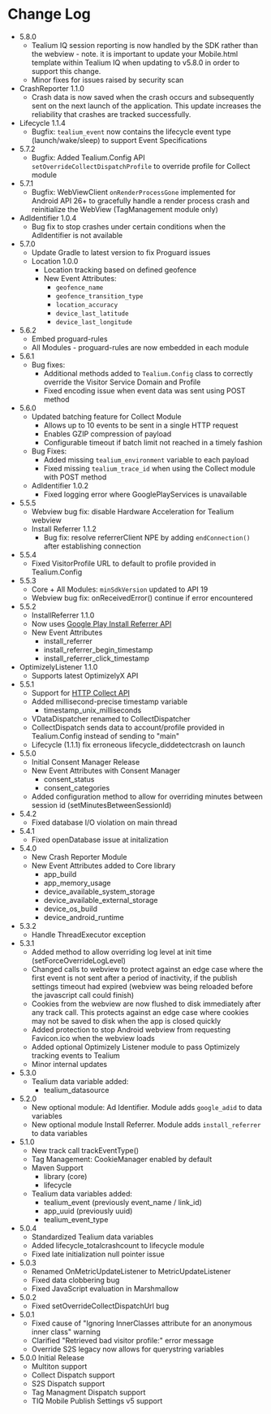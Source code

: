 # Change Log
- 5.8.0
    - Tealium IQ session reporting is now handled by the SDK rather than the webview - note. it is important to update your Mobile.html template within Tealium IQ when updating to v5.8.0 in order to support this change.
    - Minor fixes for issues raised by security scan
- CrashReporter 1.1.0
    - Crash data is now saved when the crash occurs and subsequently sent on the next launch of the application. This update increases the reliability that crashes are tracked successfully.
- Lifecycle 1.1.4
    - Bugfix: `tealium_event` now contains the lifecycle event type (launch/wake/sleep) to support Event Specifications
- 5.7.2
    - Bugfix: Added Tealium.Config API `setOverrideCollectDispatchProfile` to override profile for Collect module
- 5.7.1
    - Bugfix: WebViewClient `onRenderProcessGone` implemented for Android API 26+ to gracefully handle a render process crash and reinitialize the WebView (TagManagement module only)
- AdIdentifier 1.0.4
    - Bug fix to stop crashes under certain conditions when the AdIdentifier is not available
- 5.7.0
    - Update Gradle to latest version to fix Proguard issues
    - Location 1.0.0
        - Location tracking based on defined geofence
        - New Event Attributes:
            - `geofence_name`
            - `geofence_transition_type`
            - `location_accuracy`
            - `device_last_latitude`
            - `device_last_longitude`
- 5.6.2
    - Embed proguard-rules
    - All Modules - proguard-rules are now embedded in each module
- 5.6.1
    - Bug fixes:
        - Additional methods added to `Tealium.Config` class to correctly override the Visitor Service Domain and Profile
        - Fixed encoding issue when event data was sent using POST method
- 5.6.0
    - Updated batching feature for Collect Module
        - Allows up to 10 events to be sent in a single HTTP request
        - Enables GZIP compression of payload
        - Configurable timeout if batch limit not reached in a timely fashion
    - Bug Fixes:
        - Added missing `tealium_environment` variable to each payload
        - Fixed missing `tealium_trace_id` when using the Collect module with POST method
    - AdIdentifier 1.0.2
        - Fixed logging error where GooglePlayServices is unavailable
- 5.5.5
    - Webview bug fix: disable Hardware Acceleration for Tealium webview
    - Install Referrer 1.1.2
        - Bug fix: resolve referrerClient NPE by adding `endConnection()` after establishing connection
- 5.5.4
    - Fixed VisitorProfile URL to default to profile provided in Tealium.Config
- 5.5.3
    - Core + All Modules: `minSdkVersion` updated to API 19
    - Webview bug fix: onReceivedError() continue if error encountered
- 5.5.2
    - InstallReferrer 1.1.0
     - Now uses [Google Play Install Referrer API](https://developer.android.com/google/play/installreferrer/overview)
     - New Event Attributes 
         - install_referrer
         - install_referrer_begin_timestamp
         - install_referrer_click_timestamp
 - OptimizelyListener 1.1.0
     - Supports latest OptimizelyX API
- 5.5.1
    - Support for [HTTP Collect API](https://community.tealiumiq.com/t5/Universal-Data-Hub/Tealium-Collect-HTTP-API/ta-p/16893)
    - Added millisecond-precise timestamp variable 
        - timestamp_unix_milliseconds
    - VDataDispatcher renamed to CollectDispatcher
    - CollectDispatch sends data to account/profile provided in Tealium.Config instead of sending to "main"
    - Lifecycle (1.1.1) fix erroneous lifecycle_diddetectcrash on launch 
- 5.5.0
    - Initial Consent Manager Release
    - New Event Attributes with Consent Manager
        - consent_status
        - consent_categories
    - Added configuration method to allow for overriding minutes between session id (setMinutesBetweenSessionId)
- 5.4.2
    - Fixed database I/O violation on main thread
- 5.4.1
    - Fixed openDatabase issue at initalization
- 5.4.0
    - New Crash Reporter Module
    - New Event Attributes added to Core library
        - app_build
        - app_memory_usage
        - device_available_system_storage
        - device_available_external_storage
        - device_os_build
        - device_android_runtime
- 5.3.2
    - Handle ThreadExecutor exception
- 5.3.1
    - Added method to allow overriding log level at init time (setForceOverrideLogLevel)
    - Changed calls to webview to protect against an edge case where the first event is not sent after a period of inactivity, if the publish settings timeout had expired (webview was being reloaded before the javascript call could finish)
    - Cookies from the webview are now flushed to disk immediately after any track call. This protects against an edge case where cookies may not be saved to disk when the app is closed quickly
    - Added protection to stop Android webview from requesting Favicon.ico when the webview loads
    - Added optional Optimizely Listener module to pass Optimizely tracking events to Tealium
    - Minor internal updates
- 5.3.0
    - Tealium data variable added:
        - tealium_datasource 
- 5.2.0
    - New optional module: Ad Identifier. Module adds ```google_adid``` to data variables
    - New optional module Install Referrer. Module adds ```install_referrer``` to data variables
- 5.1.0
    - New track call trackEventType()
    - Tag Management: CookieManager enabled by default
    - Maven Support
        - library (core)
        - lifecycle
    - Tealium data variables added:
        - tealium_event (previously event_name / link_id)
        - app_uuid (previously uuid)
        - tealium_event_type
- 5.0.4
    - Standardized Tealium data variables
    - Added lifecycle_totalcrashcount to lifecycle module
    - Fixed late initialization null pointer issue
- 5.0.3
	- Renamed OnMetricUpdateListener to MetricUpdateListener
	- Fixed data clobbering bug
	- Fixed JavaScript evaluation in Marshmallow
- 5.0.2
    - Fixed setOverrideCollectDispatchUrl bug
- 5.0.1 
    - Fixed cause of "Ignoring InnerClasses attribute for an anonymous inner class" warning
    - Clarified "Retrieved bad visitor profile:" error message
    - Override S2S legacy now allows for querystring variables
- 5.0.0 Initial Release
    - Multiton support
    - Collect Dispatch support
    - S2S Dispatch support
    - Tag Managment Dispatch support
    - TIQ Mobile Publish Settings v5 support